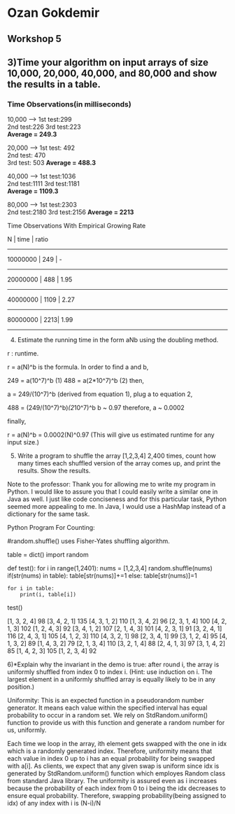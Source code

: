 # Ozan Gokdemir
## Workshop 5 



## 3)Time your algorithm on input arrays of size 10,000, 20,000, 40,000, and 80,000 and show the results in a table.

### Time Observations(in milliseconds)

 
10,000 -->  1st test:299      
	    2nd test:226
	    3rd test:223   
	    **Average = 249.3** 



20,000 -->  1st test: 492   
	    2nd test: 470		
	    3rd test: 503
	    **Average = 488.3**  


40,000 -->  1st test:1036     
	    2nd test:1111
	    3rd test:1181   
	    **Average = 1109.3** 

80,000 -->  1st test:2303      
	    2nd test:2180
	    3rd test:2156
	    **Average = 2213**
   

Time Observations With Empirical Growing Rate

   N 	   |  time | ratio 
 ----         ----   ---- 	

10000000  |    249 |    -
--------    ------    -----
20000000  |    488 |   1.95
--------    ------   -------
40000000  |   1109 |   2.27
--------    ------   -------
80000000  |    2213|    1.99
--------     ------  ------
	


4) Estimate the running time in the form aNb using the doubling method.

r : runtime.

r = a(N)^b is the formula. In order to find a and b, 

249 = a(10^7)^b   (1)
488 = a(2*10^7)^b (2)  then, 

a = 249/(10^7)^b (derived from equation 1), plug a to equation 2,

488 = (249/(10^7)^b)*(2*10^7)^b
b ~ 0.97 therefore,
a ~ 0.0002

finally,

r = a(N)^b = 0.0002(N)^0.97 (This will give us estimated runtime for any input size.)


5) Write a program to shuffle the array [1,2,3,4] 2,400 times, count how many times each shuffled version of the array
   comes up, and print the results. Show the results.

Note to  the professor: Thank you for allowing me to write my program in Python. I would like to assure you that I could easily write a similar one in Java as well.
I just like code conciseness and for this particular task, Python seemed more appealing to me. In Java, I would use a HashMap instead of a dictionary for the
same task. 

Python Program For Counting: 

#random.shuffle() uses Fisher-Yates shuffling algorithm. 

table = dict()
import random

def test():
    for i in range(1,2401):
        nums = [1,2,3,4]
        random.shuffle(nums)
        if(str(nums) in table):
            table[str(nums)]+=1
        else:
            table[str(nums)]=1

    for i in table:
        print(i, table[i])

test()


[1, 3, 2, 4] 98
[3, 4, 2, 1] 135
[4, 3, 1, 2] 110
[1, 3, 4, 2] 96
[2, 3, 1, 4] 100
[4, 2, 1, 3] 102
[1, 2, 4, 3] 92
[3, 4, 1, 2] 107
[2, 1, 4, 3] 101
[4, 2, 3, 1] 91
[3, 2, 4, 1] 116
[2, 4, 3, 1] 105
[4, 1, 2, 3] 110
[4, 3, 2, 1] 98
[2, 3, 4, 1] 99
[3, 1, 2, 4] 95
[4, 1, 3, 2] 89
[1, 4, 3, 2] 79
[2, 1, 3, 4] 110
[3, 2, 1, 4] 88
[2, 4, 1, 3] 97
[3, 1, 4, 2] 85
[1, 4, 2, 3] 105
[1, 2, 3, 4] 92

6)*Explain why the invariant in the demo is true: after round i, the array is uniformly shuffled from index 0 to index i. (Hint: use induction on i. 
The largest element in a uniformly shuffled array is equally likely to be in any position.)


Uniformity: This is an expected function in a pseudorandom number generator. It means each value within the specified interval has equal probability to occur in 
a random set. We rely on StdRandom.uniform() function to provide us with this function and generate a random number for us, uniformly. 

Each time we loop in the array, ith element gets swapped with the one in idx which is a randomly generated index. Therefore, uniformity means that each value in 
index 0 up to i has an equal probability for being swapped with a[i]. As clients, we expect that any given swap is uniform since idx is generated by
StdRandom.uniform() function which employes Random class from standard Java library. The uniformity is assured even as i increases because the probability of each
index from 0 to i being the idx decreases to ensure equal probability. Therefore, swapping probability(being assigned to idx) of any index with i is (N-i)/N 












